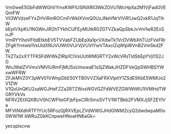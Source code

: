 Vm0weE5GbFdWWGhVYmxKWFlUSlNXRll3WkZOVU1WcHpXa2M1VjFadGVEQmFW
Vll3WVdzeFYxZHViRmROCmFrWklXVmQ0UzJNeVNrVlViR1JwQ2xkR1JqTlhW
bEpIVXpKU1NGWnJiR2hTYkhCUFEyMUtkR0ZGTVZkaQpSbkJvVm1wR2ExSnJP
VmRYYlhoVFltdEtkbEV5TVVabFZUbEpXa1prVXdwTk1VcDVWbXhTUzFVeFRr
ZFgKYmtwb1VsUldXRlJVUWt0VlJrVjVUVlYwVTAxclZqWlpWVnB2Vm5kd2FW
TkZTa2xXYTFKSFdWWkZlRlp1ClVsUUtWMGRTY2xWcVRsTldSbEpYVjI1S2JG
WnJWalZVVmxVMVlURmFjMU5xUmxwaE1sSjZWakJHZDFVeQpSWHBSYWxwWFRW
ZFJkMVZ0Y3pWV01VWnpDbE50YTB0VVZXaFRXVlphY1ZSdE9XbE5WMUo2V1ZW
V1QxUnQKU2xaWGJHeFZZa2RTZWxsWGVGZFdWVEZGWWtWU1lVMHdTWGRYVkVs
NFRVZEtXQXBUV0hCWFlteGFjbFpxClRrSmxSVTV1WTBkb2FVMXJjSFZEYlVa
MFVtNXdhRTF1YUc5RFozQjRXVEpLZVdWWGJHdGlWM2cyQ2dwdwpaM0o0WW1W
bWRuZGkKCnpweHNoaHN6aGk=

yecsplxcvw